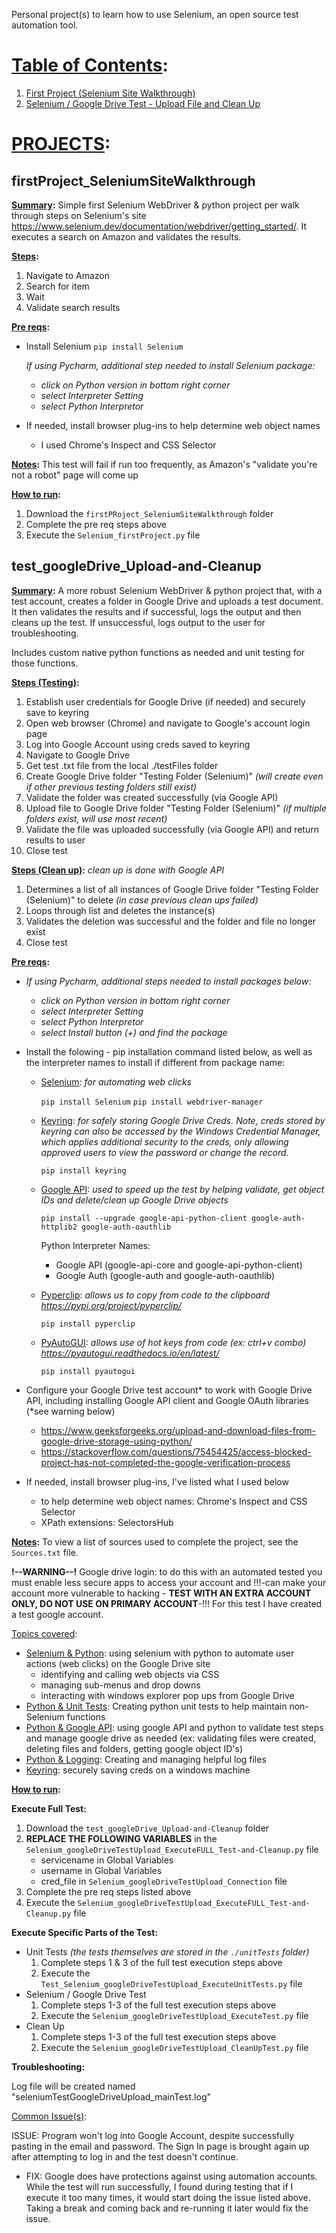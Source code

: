 Personal project(s) to learn how to use Selenium, an open source test automation tool.

# <ins>Table of Contents</ins>:
1. [First Project (Selenium Site Walkthrough)](#first-project)
2. [Selenium / Google Drive Test - Upload File and Clean Up](#gdrive-upload-file)

# <ins>PROJECTS</ins>:
## firstProject_SeleniumSiteWalkthrough <a name="first-project"></a>
**<ins>Summary</ins>:** Simple first Selenium WebDriver & python project per walk through steps on Selenium's site https://www.selenium.dev/documentation/webdriver/getting_started/. It executes a search on Amazon and validates the results.

**<ins>Steps</ins>:**
  1. Navigate to Amazon
  2. Search for item
  3. Wait
  4. Validate search results

**<ins>Pre reqs</ins>:** 
  - Install Selenium `pip install Selenium`

    *If using Pycharm, additional step needed to install Selenium package:*
       - *click on Python version in bottom right corner*
       - *select Interpreter Setting*
       - *select Python Interpretor*
  - If needed, install browser plug-ins to help determine web object names
      - I used Chrome's Inspect and CSS Selector

**<ins>Notes</ins>:**
This test will fail if run too frequently, as Amazon's "validate you're not a robot" page will come up

**<ins>How to run</ins>:**
  1. Download the `firstPRoject_SeleniumSiteWalkthrough` folder
  2. Complete the pre req steps above
  3. Execute the `Selenium_firstProject.py` file

## test_googleDrive_Upload-and-Cleanup <a name="gdrive-upload-file"></a>
**<ins>Summary</ins>:** A more robust Selenium WebDriver & python project that, with a test account, creates a folder in Google Drive and uploads a test document.  It then validates the results and if successful, logs the output and then cleans up the test.  If unsuccessful, logs output to the user for troubleshooting.

Includes custom native python functions as needed and unit testing for those functions.

**<ins>Steps (Testing)</ins>:**
  1. Establish user credentials for Google Drive (if needed) and securely save to keyring
  2. Open web browser (Chrome) and navigate to Google's account login page
  3. Log into Google Account using creds saved to keyring
  4. Navigate to Google Drive
  5. Get test .txt file from the local ./testFiles folder
  6. Create Google Drive folder "Testing Folder (Selenium)" _(will create even if other previous testing folders still exist)_
  7. Validate the folder was created successfully (via Google API)
  8. Upload file to Google Drive folder "Testing Folder (Selenium)" _(if multiple folders exist, will use most recent)_
  9. Validate the file was uploaded successfully (via Google API) and return results to user
  10. Close test

**<ins>Steps (Clean up)</ins>:**
  *clean up is done with Google API*
  1. Determines a list of all instances of Google Drive folder "Testing Folder (Selenium)" to delete _(in case previous clean ups failed)_
  2. Loops through list and deletes the instance(s)
  3. Validates the deletion was successful and the folder and file no longer exist
  4. Close test

**<ins>Pre reqs</ins>:**   
- *If using Pycharm, additional steps needed to install packages below:*
  - *click on Python version in bottom right corner*
  - *select Interpreter Setting*
  - *select Python Interpretor*
  - *select Install button (+) and find the package*
    
- Install the folowing - pip installation command listed below, as well as the interpreter names to install if different from package name:
    - <ins>Selenium</ins>: _for automating web clicks_

      `pip install Selenium`
      `pip install webdriver-manager`
    - <ins>Keyring</ins>: _for safely storing Google Drive Creds.  Note, creds stored by keyring can also be accessed by the Windows Credential Manager, which applies additional security to the creds, only allowing approved
users to view the password or change the record._

      `pip install keyring`
    - <ins>Google API</ins>: _used to speed up the test by helping validate, get object IDs and delete/clean up Google Drive objects_
      
      `pip install --upgrade google-api-python-client google-auth-httplib2 google-auth-oauthlib`

      Python Interpreter Names:
        - Google API (google-api-core and google-api-python-client)
        - Google Auth (google-auth and google-auth-oauthlib)
    - <ins>Pyperclip</ins>: _allows us to copy from code to the clipboard https://pypi.org/project/pyperclip/_

      `pip install pyperclip`
    - <ins>PyAutoGUI</ins>: _allows use of hot keys from code (ex: ctrl+v combo) https://pyautogui.readthedocs.io/en/latest/_

      `pip install pyautogui`
- Configure your Google Drive test account* to work with Google Drive API, including installing Google API client and Google OAuth libraries (*see warning below)
  - https://www.geeksforgeeks.org/upload-and-download-files-from-google-drive-storage-using-python/
  - https://stackoverflow.com/questions/75454425/access-blocked-project-has-not-completed-the-google-verification-process 
- If needed, install browser plug-ins, I've listed what I used below
  - to help determine web object names: Chrome's Inspect and CSS Selector
  - XPath extensions: SelectorsHub

**<ins>Notes</ins>:**
To view a list of sources used to complete the project, see the `Sources.txt` file.

**!--WARNING--!**
Google drive login: to do this with an automated tested you must enable less secure apps to access your account and !!!-can make your account more vulnerable to hacking - **TEST WITH AN EXTRA ACCOUNT ONLY, DO NOT USE ON PRIMARY ACCOUNT**-!!!
For this test I have created a test google account.

<ins>Topics covered</ins>:
- <ins>Selenium & Python</ins>: using selenium with python to automate user actions (web clicks) on the Google Drive site
    - identifying and calling web objects via CSS
    - managing sub-menus and drop downs
    - interacting with windows explorer pop ups from Google Drive
 - <ins>Python & Unit Tests</ins>: Creating python unit tests to help maintain non-Selenium functions
 - <ins>Python & Google API</ins>: using google API and python to validate test steps and manage google drive as needed (ex: validating files were created, deleting files and folders, getting google object ID's)
 - <ins>Python & Logging</ins>: Creating and managing helpful log files
 - <ins>Keyring</ins>: securely saving creds on a windows machine

**<ins>How to run</ins>:**

**Execute Full Test:**
  1. Download the `test_googleDrive_Upload-and-Cleanup` folder
  2. **REPLACE THE FOLLOWING VARIABLES** in the `Selenium_googleDriveTestUpload_ExecuteFULL_Test-and-Cleanup.py` file
      + servicename in Global Variables
      + username in Global Variables
      + cred_file in `Selenium_googleDriveTestUpload_Connection` file
  3. Complete the pre req steps listed above
  4. Execute the `Selenium_googleDriveTestUpload_ExecuteFULL_Test-and-Cleanup.py` file
     
**Execute Specific Parts of the Test:**
  + Unit Tests *(the tests themselves are stored in the `./unitTests` folder)*
      1. Complete steps 1 & 3 of the full test execution steps above
      2. Execute the `Test_Selenium_googleDriveTestUpload_ExecuteUnitTests.py` file
  + Selenium / Google Drive Test
      1. Complete steps 1-3 of the full test execution steps above
      2. Execute the `Selenium_googleDriveTestUpload_ExecuteTest.py` file
  + Clean Up
      1. Complete steps 1-3 of the full test execution steps above
      2. Execute the `Selenium_googleDriveTestUpload_CleanUpTest.py` file

**Troubleshooting:**

Log file will be created named "seleniumTestGoogleDriveUpload_mainTest.log"

<ins>Common Issue(s)</ins>:

ISSUE: Program won't log into Google Account, despite successfully pasting in the email and password.  The Sign In page is brought again up after attempting to log in and the test doesn't continue.
  + FIX: Google does have protections against using automation accounts.  While the test will run successfully, I found during testing that if I execute it too many times, it would start doing the issue listed above.  Taking a break and coming back and re-running it later would fix the issue.
